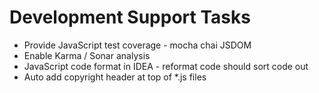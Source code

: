 # Development Support Tasks

* Provide JavaScript test coverage - mocha chai JSDOM
* Enable Karma / Sonar analysis 
* JavaScript code format in IDEA - reformat code should sort code out
* Auto add copyright header at top of *.js files